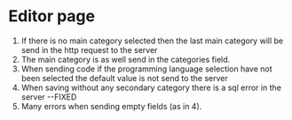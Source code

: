 # Editor page
1. If there is no main category selected then the last main category will be send in the http request to the server
2. The main category is as well send in the categories field.
3. When sending code if the programming language selection have not been selected the default value is not send to the server
4. When saving without any secondary category there is a sql error in the server  --FIXED
5. Many errors when sending empty fields (as in 4).